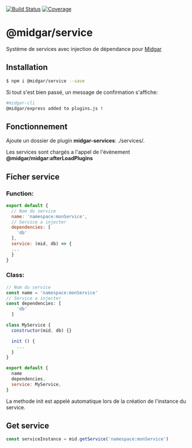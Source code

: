 [![Build Status](https://drone.midgar.io/api/badges/Midgar/service/status.svg)](https://drone.midgar.io/Midgar/service)
[![Coverage](https://sonar.midgar.io/api/project_badges/measure?project=Midgar%3Aservice&metric=coverage)](https://sonar.midgar.io/dashboard?id=Midgar%3Aservice)

# @midgar/service

Système de services avec injection de dépendance pour [Midgar](https://github.com/midgarjs/midgar)

## Installation

```sh
$ npm i @midgar/service --save
```

Si tout s'est bien passé, un message de confirmation s'affiche:
```sh
#midgar-cli
@midgar/express added to plugins.js !
```

## Fonctionnement
Ajoute un dossier de plugin **midgar-services**: ./services/.

Les services sont chargés a l'appel de l'évènement **@midgar/midgar:afterLoadPlugins**

## Ficher service

### Function:

```js
export default {
  // Nom du service
  name: 'namespace:monService',
  // Service a injecter
  dependencies: [
    'db'
  ],
  service: (mid, db) => {
  ...
  }
}
```

### Class:
```js
// Nom du service
const name = 'namespace:monService'
// Service a injecter
const dependencies: [
    'db'
  ]

class MyService {
  constructor(mid, db) {}

  init () {
    ...
  }
}

export default {
  name
  dependencies,
  service: MyService,
}
```

La methode init est appelé automatique lors de la création de l'instance du service.

## Get service

```js
const serviceInstance = mid.getService('namespace:monService')
```
